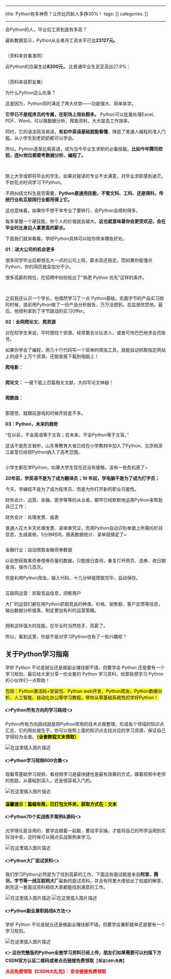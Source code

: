 
--- 
title:  Python有多神奇？让你比同龄人多挣30%！ 
tags: []
categories: [] 

---
会Python的人，毕业后工资到底有多高？

最新数据显示，Python从业者月工资水平已达**23127元。**

<img src="https://img-blog.csdnimg.cn/img_convert/a354d4ad6e1a15c7ee9d9f5171415f60.png" alt="">

（资料来自看准网）

会Python的应届生达**8200元，** 比普通毕业生足足高出27.9%：

<img src="https://img-blog.csdnimg.cn/img_convert/45e4726533987597d108064915b16182.png" alt="">

（资料来自职友集）

为什么Python这么吃香？

这是因为，Python同时满足了两大优势——功能强大、简单易学。

**它早已不是程序员的专属，在职场上用处颇多。** Python可以批量处理Excel、PDF、Word，可以做数据分析，爬取资料，大大提高工作效率。

同时，它的语法简洁易读，**有初中英语基础就能看懂**，降低了普通人编程的准入门槛，从小学生到老奶奶都可以学会。

所以。Python逐渐比肩英语，成为当今毕业生求职的必备技能。**比如今年腾讯校招，连hr岗位都要考数据分析、编程了。**

<img src="https://img-blog.csdnimg.cn/img_convert/a5308c1f5566507a02d06f6f3247d405.png" alt="">

<img src="https://img-blog.csdnimg.cn/img_convert/dd701f7496f1c1fdd9b56f4247940c26.png" alt="">

刚上大学或即将毕业的学生，如果对报读的专业不太满意，对毕业求职感到迷茫，不妨花点时间学习下Python。

不用纠结文科生是否需要。**Python是通用技能，不管文科、工科、还是理科，传统行业和互联网行业都用得上它。**

这也意味着，如果你不想干本专业了要转行，会Python会顺利得多。

每多掌握一个硬技能，你个人的价值就会越大。**这也就意味着你会更受欢迎，会在毕业时比身边人拿更高的薪水。**

下面我们就来看看，学好Python具体可以给你带来哪些好处。

**01：进大公司的机会更多**

很多同学毕业后都想去大一点的公司上班，薪水高还稳定。而如果你能懂点Python，你的简历就会加分不少。

很多高薪的岗位，在招聘中纷纷给出了“熟悉 Python 优先”这样的条件。

<img src="https://img-blog.csdnimg.cn/img_convert/c2263d55078068b3aa99d64a4b8f0af9.png" alt="">

<img src="https://img-blog.csdnimg.cn/img_convert/1cc2b4c51909b89e79a179bb7b025147.png" alt="">

<img src="https://img-blog.csdnimg.cn/img_convert/92911b795db42c24d86ad081f109d0fc.png" alt="">

<img src="https://img-blog.csdnimg.cn/img_convert/da0129678f40aa5860e70aa424262052.png" alt="">

之前我还认识一个学长，他偶然学习了一点 Python基础，去面字节的产品实习岗的时候，提前用Python做了一份产品分析报告，万万没想到，总监很欣赏他，最后，他顺利拿到了字节跳动的实习Offer。

**02：全网爬论文、爬资源**

对在校学生来说，平时想找个资源，经常要去论坛求人，或者可怜巴巴地求会员账号。

如果你学会了编程，用几十行代码写一个简单的爬虫工具，就能自动抓取指定网站上的成千上万个资源，还能直接下载到电脑上！

**爬电影：**

<img src="https://img-blog.csdnimg.cn/img_convert/4232ccee520fc1e375265c52a8fdc946.gif" alt="">

**爬论文：** 一键下载上百篇相关文献，大四写论文神器！

<img src="https://img-blog.csdnimg.cn/img_convert/be9b891d347219de041c2feb901dcac6.gif" alt="">

**爬歌曲：**

<img src="https://img-blog.csdnimg.cn/img_convert/27e5a7b363db82ea331280b9b8521e69.gif" alt="">

那感觉，就跟玩游戏的时候开挂差不多。

**03：Python，未来的趋势**

“在以前，不会英语等于文盲；在未来，不会Python等于文盲。”

这话不是危言耸听，山东等教育大省已经在小学教材中加入了Python、北京和浙江甚至已经把Python纳入了高考范围。

<img src="https://img-blog.csdnimg.cn/img_convert/a39680170e40f935baf32ee86194cb04.png" alt="">

小学生都在学Python，如果大学生现在还没有接触，该有一些危机感了~

**20年前，学英语不是为了成为翻译员；10 年前，学电脑不是为了成为打字员；**

今天，学编程不是为了成为程序员，而是为你打开新的职业可能性。

财务会计、运营、金融、医学等等的从业者，都早已经默默地运用Python来帮助自己工作：

财务会计：处理发票、报表

普通人花大半天处理发票、录审单凭证，而用Python自动识别单据上所需的栏目信息，生成表格，5分钟时间，报表数据统计、录单就搞定了~

<img src="https://img-blog.csdnimg.cn/img_convert/d05d7549162399240bd228226dfb5d96.gif" alt="">

金融行业：自动爬取金融债券数据

以前想获取某债券借券存量的数据，只能按日查询，重复打开网页、选券、改日期查询，操作几百次。

但是利用Python爬虫，输入代码，十几分钟就爬取完毕，自动保存。

<img src="https://img-blog.csdnimg.cn/img_convert/936e30949adf79b5d2e644e71e957b7c.gif" alt="">

互联网运营：抓取竞品信息，洞察用户

大厂的运营们都在用Python抓取竞品的种类、价格、销售额、客户反馈等信息，输出数据分析报表，制定更加有利的运营策略。

<img src="https://img-blog.csdnimg.cn/img_convert/441575631748767fdef9c09d06ee74f0.gif" alt="">

拥有这样强大的技能，在毕业时当然抢手、高薪了。

所以，看到这里，你是不是对学习Python也有了一些兴趣呢？

## 关于Python学习指南

学好 Python 不论是就业还是做副业赚钱都不错，但要学会 Python 还是要有一个学习规划。最后给大家分享一份全套的 Python 学习资料，给那些想学习 Python 的小伙伴们一点帮助！

<mark>包括：Python激活码+安装包、Python web开发，Python爬虫，Python数据分析，人工智能、自动化办公等学习教程。带你从零基础系统性的学好Python！</mark>

#### 👉Python所有方向的学习路线👈

Python所有方向路线就是把Python常用的技术点做整理，形成各个领域的知识点汇总，它的用处就在于，你可以按照上面的知识点去找对应的学习资源，保证自己学得较为全面。<mark>**（全套教程文末领取）**</mark>

<img src="https://img-blog.csdnimg.cn/3c4ee87941694f3789398db3d52a2637.png#pic_center" alt="在这里插入图片描述">

#### 👉Python学习视频600合集👈

观看零基础学习视频，看视频学习是最快捷也是最有效果的方式，跟着视频中老师的思路，从基础到深入，还是很容易入门的。

<img src="https://img-blog.csdnimg.cn/64c89bf6293d4699bf7ee8f34b9e69fd.png#pic_center" alt="在这里插入图片描述">

#### <mark>温馨提示：篇幅有限，已打包文件夹，获取方式在：文末</mark>

#### 👉Python70个实战练手案例&amp;源码👈

光学理论是没用的，要学会跟着一起敲，要动手实操，才能将自己的所学运用到实际当中去，这时候可以搞点实战案例来学习。

<img src="https://img-blog.csdnimg.cn/2017b67544f94e8898db755e2703224a.png#pic_center" alt="在这里插入图片描述">

#### 👉Python大厂面试资料👈

我们学习Python必然是为了找到高薪的工作，下面这些面试题是来自**阿里、腾讯、字节等一线互联网大厂**最新的面试资料，并且有阿里大佬给出了权威的解答，刷完这一套面试资料相信大家都能找到满意的工作。

<img src="https://img-blog.csdnimg.cn/3055c54d3224495987c589f150324d73.png#pic_center" alt="在这里插入图片描述">

<img src="https://img-blog.csdnimg.cn/b0751719fe914aec8c8d09f62f772e44.png#pic_center" alt="在这里插入图片描述">

#### 👉Python副业兼职路线&amp;方法👈

学好 Python 不论是就业还是做副业赚钱都不错，但要学会兼职接单还是要有一个学习规划。

<img src="https://img-blog.csdnimg.cn/01bcd7cbfd6d43fb85ef410766735154.png#pic_center" alt="在这里插入图片描述">

**👉** **这份完整版的Python全套学习资料已经上传，朋友们如果需要可以扫描下方CSDN官方认证二维码或者点击链接免费领取**【**`保证100%免费`**】

<font color="red">**点击免费领取《CSDN大礼包》： 安全链接免费领取**</font>

